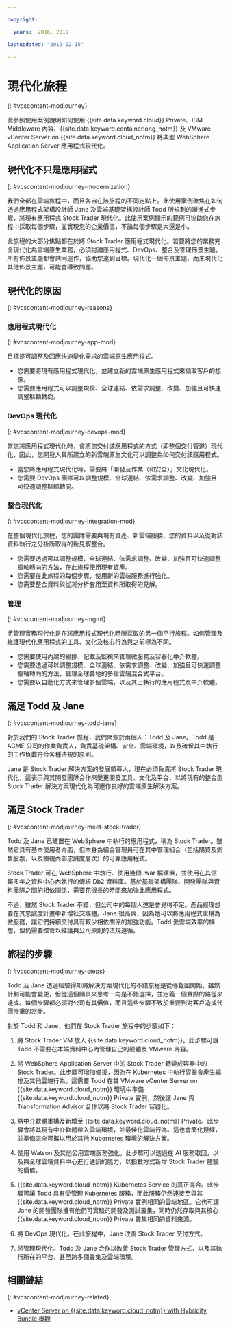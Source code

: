 ```yaml
---

copyright:

  years:  2016, 2019

lastupdated: "2019-02-15"

---
```


# 現代化旅程
{: #vcscontent-modjourney}

此參照使用案例說明如何使用 {{site.data.keyword.cloud}} Private、IBM Middleware 內容、{{site.data.keyword.containerlong_notm}} 及 VMware vCenter Server on {{site.data.keyword.cloud_notm}} 將典型 WebSphere Application Server 應用程式現代化。

## 現代化不只是應用程式
{: #vcscontent-modjourney-modernization}

我們全都在雲端旅程中，而且各自在該旅程的不同定點上。此使用案例聚焦在如何透過應用程式架構設計師 Jane 及雲端基礎架構設計師 Todd 所規劃的漸進式步驟，將現有應用程式 Stock Trader 現代化。此使用案例顯示的範例可協助您在旅程中採取每個步驟，並實現您的企業價值，不論每個步驟是大還是小。

此旅程的大部分焦點都在於將 Stock Trader 應用程式現代化。若要將您的業務完全現代化為雲端原生業務，必須討論應用程式、DevOps、整合及管理佈景主題。所有佈景主題都會共同運作，協助您達到目標。現代化一個佈景主題，而未現代化其他佈景主題，可能會導致問題。

## 現代化的原因
{: #vcscontent-modjourney-reasons}

### 應用程式現代化
{: #vcscontent-modjourney-app-mod}

目標是可調整及回應快速變化需求的雲端原生應用程式。

* 您需要將現有應用程式現代化，並建立新的雲端原生應用程式來擷取客戶的想像。
* 您需要應用程式可以調整規模、全球連結、依需求調整、改變、加強且可快速調整樞軸轉向。

### DevOps 現代化
{: #vcscontent-modjourney-devops-mod}

當您將應用程式現代化時，會將您交付該應用程式的方式（即整個交付管道）現代化，因此，您開發人員所建立的新雲端原生文化可以調整為如何交付該應用程式。

* 當您將應用程式現代化時，需要將「開發及作業（和安全）」文化現代化。
* 您需要 DevOps 團隊可以調整規模、全球連結、依需求調整、改變、加強且可快速調整樞軸轉向。

###  整合現代化
{: #vcscontent-modjourney-integration-mod}

在整個現代化旅程，您的團隊需要與現有資產、新雲端服務、您的資料以及從對該資料執行之分析所取得的新見解整合。

* 您需要透過可以調整規模、全球連結、依需求調整、改變、加強且可快速調整樞軸轉向的方法，在此旅程使用現有資產。
* 您需要在此旅程的每個步驟，使用新的雲端服務進行強化。
* 您需要整合資料與從將分析套用至資料所取得的見解。

### 管理
{: #vcscontent-modjourney-mgmt}

將管理實務現代化是在將應用程式現代化時所採取的另一個平行旅程。如何管理及維護現代化應用程式的工具、文化及核心行為與之前極為不同。

* 您需要使用內建的編排、記載及監視來管理微服務及容器化中介軟體。
* 您需要透過可以調整規模、全球連結、依需求調整、改變、加強且可快速調整樞軸轉向的方法，管理全球各地的多重雲端混合式平台。
* 您需要以自動化方式來管理多個雲端，以及其上執行的應用程式及中介軟體。

## 滿足 Todd 及 Jane
{: #vcscontent-modjourney-todd-jane}

對於我們的 Stock Trader 旅程，我們聚焦於兩個人：Todd 及 Jane。Todd 是 ACME 公司的作業負責人，負責基礎架構、安全、雲端環境，以及確保其中執行的工作負載符合各種法規的原則。

Jane 是 Stock Trader 解決方案的發展領導人，現在必須負責將 Stock Trader 現代化，這表示與其開發團隊合作來變更開發工具、文化及平台，以將現有的整合型 Stock Trader 解決方案現代化為可運作良好的雲端原生解決方案。

## 滿足 Stock Trader
{: #vcscontent-modjourney-meet-stock-trader}

Todd 及 Jane 已建置在 WebSphere 中執行的應用程式，稱為 Stock Trader。雖然它具有基本使用者介面，但本身為組合管理員可在其中管理組合（包括購買及銷售股票，以及檢視內部忠誠度層次）的可靠應用程式。

Stock Trader 可在 WebSphere 中執行、使用幾個 .war 檔建置，並使用在其信賴多年之資料中心內執行的傳統 Db2 資料庫。基於基礎架構團隊、開發團隊與資料團隊之間的相依關係，需要花很長的時間來加強此應用程式。

不過，雖然 Stock Trader 不錯，但公司中的每個人還是會覺得不足。產品經理想要在其忠誠度計畫中新增社交媒體。Jane 很高興，因為她可以將應用程式重構為微服務，讓它們持續交付具有較少相依關係的加強功能。Todd 愛雲端效率的構想，但仍需要控管以維護與公司原則的法規遵循。

## 旅程的步驟
{: #vcscontent-modjourney-steps}

Todd 及 Jane 透過經驗得知將解決方案現代化的不錯旅程是從導覽圖開始。雖然計劃可能會變更，但從這個願景來思考一向是不錯選擇，並定義一個實際的路徑來達成。每個步驟都必須對公司有其價值，而且這些步驟不致於重要到對客戶造成代價慘重的岔斷。

對於 Todd 和 Jane，他們在 Stock Trader 旅程中的步驟如下：
1. 將 Stock Trader VM 放入 {{site.data.keyword.cloud_notm}}。此步驟可讓 Todd 不需要在本端資料中心內管理自己的硬體及 VMware 內容。

2. 將 WebSphere Application Server 中的 Stock Trader 轉變成容器中的 Stock Trader。此步驟可增加備援，因為在 Kubernetes 中執行容器會產生編排及其他雲端行為。這需要 Todd 在其 VMware vCenter Server on {{site.data.keyword.cloud_notm}} 環境中準備 {{site.data.keyword.cloud_notm}} Private 實例，然後讓 Jane 與 Transformation Advisor 合作以將 Stock Trader 容器化。

3. 將中介軟體重構及新增至 {{site.data.keyword.cloud_notm}} Private。此步驟會將其現有中介軟體帶入雲端環境，並最佳化雲端行為。這也會簡化授權，並準備完全可攜以用於其他 Kubernetes 環境的解決方案。

4. 使用 Watson 及其他公用雲端服務強化。此步驟可以透過在 AI 服務取回，以及與全球雲端資料中心進行通訊的能力，以指數方式新增 Stock Trader 體驗的價值。

5. {{site.data.keyword.cloud_notm}} Kubernetes Service 的真正混合。此步驟可讓 Todd 具有受管理 Kubernetes 服務，而此服務仍然連接至與其 {{site.data.keyword.cloud_notm}} Private 實例相同的雲端地區。它也可讓 Jane 的開發團隊擁有他們可實驗的開發及測試叢集，同時仍然存取與其核心 {{site.data.keyword.cloud_notm}} Private 叢集相同的資料來源。

6. 將 DevOps 現代化。在此旅程中，Jane 改善 Stock Trader 交付方式。

7. 將管理現代化。Todd 及 Jane 合作以改善 Stock Trader 管理方式，以及其執行所在的平台，甚至跨多個叢集及雲端環境。

## 相關鏈結
{: #vcscontent-modjourney-related}

* [vCenter Server on {{site.data.keyword.cloud_notm}} with Hybridity Bundle 概觀](/docs/services/vmwaresolutions/archiref/vcs?topic=vmware-solutions-vcs-hybridity-intro)
